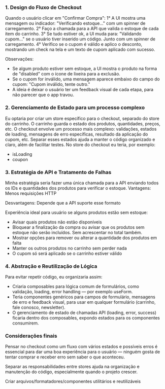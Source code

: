 ### 1. Design do Fluxo de Checkout
Quando o usuário clicar em "Confirmar Compra":
  1° A UI mostra uma mensagem ou indicador: "Verificando estoque..." com um spinner de carregamento.
  2° Faço a chamada para a API que valida o estoque de cada item do carrinho.
  3° Se tudo estiver ok, a UI muda para: "Validando cupom..." se o usuário tiver inserido um código. Junto com um spinner de carregamento.
  4° Verifico se o cupom é válido e aplico o desconto, mostrando um check na tela e um texto de cupom aplicado com sucesso.

  Observações:
  - Se algum produto estiver sem estoque, a UI mostra o produto na forma de "disabled" com o ícone de lixeira para a exclusão.
  - Se o cupom for inválido, uma mensagem aparece embaixo do campo do cupom: "Cupom inválido, tente outro."
  - A ideia é deixar o usuário ter um feedback visual de cada etapa, para não parecer que o app travou.

### 2. Gerenciamento de Estado para um processo complexo
Eu optaria por criar um store específico para o checkout, separado do store do carrinho.
  O carrinho guarda o estado dos produtos, quantidades, preços, etc.
  O checkout envolve um processo mais complexo: validações, estados de loading, mensagens de erro específicas, resultado da aplicação do cupom, etc.
  Separar esses estados ajuda a manter o código organizado e claro, além de facilitar testes.
  No store do checkout eu teria, por exemplo:
  - isLoading
  - coupon

### 3. Estratégia de API e Tratamento de Falhas
Minha estratégia seria fazer uma única chamada para a API enviando todos os IDs e quantidades dos produtos para verificar o estoque.
  Vantagens: Menos requisições HTTP

  Desvantagens: Depende que a API suporte esse formato

Experiência ideal para usuário se alguns produtos estão sem estoque:
  - Avisar quais produtos não estão disponíveis
  - Bloquear a finalização da compra ou avisar que os produtos sem estoque não serão incluídos. Sem acrescentar no total também.
  - Mostrar opções para remover ou alterar a quantidade dos produtos em falta
  - Manter os outros produtos no carrinho sem perder nada
  - O cupom só será aplicado se o carrinho estiver válido

### 4. Abstração e Reutilização de Lógica
Para evitar repetir código, eu organizaria assim:

  - Criaria composables para lógica comum de formulários, como validação, loading, error handling — por exemplo useForm.
  - Teria componentes genéricos para campos de formulário, mensagens de erro e feedback visual, para usar em qualquer formulário (carrinho, fale conosco, newsletter).
  - O gerenciamento de estado de chamadas API (loading, error, success) ficaria dentro dos composables, expondo estados para os componentes consumirem.

### Considerações finais
Pensar no checkout como um fluxo com vários estados e possíveis erros é essencial para dar uma boa experiência para o usuário — ninguém gosta de tentar comprar e receber erro sem saber o que aconteceu.

Separar as responsabilidades entre stores ajuda na organização e manutenção do código, especialmente quando o projeto crescer.

Criar arquivos/formatadores/componentes utilitários e reutilizáveis
